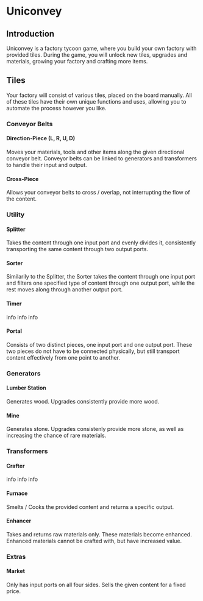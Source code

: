 # Uniconvey
## Introduction
Uniconvey is a factory tycoon game, where you build your own factory with provided tiles.
During the game, you will unlock new tiles, upgrades and materials, growing your factory and crafting more items.

## Tiles
Your factory will consist of various tiles, placed on the board manually.
All of these tiles have their own unique functions and uses, allowing you to automate the process however you like.
### Conveyor Belts 
#### Direction-Piece (L, R, U, D)
Moves your materials, tools and other items along the given directional conveyor belt.
Conveyor belts can be linked to generators and transformers to handle their input and output.
#### Cross-Piece
Allows your conveyor belts to cross / overlap, not interrupting the flow of the content.

### Utility
#### Splitter
Takes the content through one input port and evenly divides it, consistently transporting the same content through two output ports.
#### Sorter
Similarily to the Splitter, the Sorter takes the content through one input port and filters one specified type of content through one output port,
while the rest moves along through another output port.
#### Timer
info info info 
#### Portal
Consists of two distinct pieces, one input port and one output port.
These two pieces do not have to be connected physically, but still transport content effectively from one point to another.

### Generators
#### Lumber Station
Generates wood. Upgrades consistently provide more wood. 
#### Mine
Generates stone. Upgrades consistenly provide more stone, as well as increasing the chance of rare materials.

### Transformers
#### Crafter
info info info 
#### Furnace 
Smelts / Cooks the provided content and returns a specific output.
#### Enhancer
Takes and returns raw materials only. These materials become enhanced.
Enhanced materials cannot be crafted with, but have increased value.

### Extras
#### Market
Only has input ports on all four sides. Sells the given content for a fixed price.
